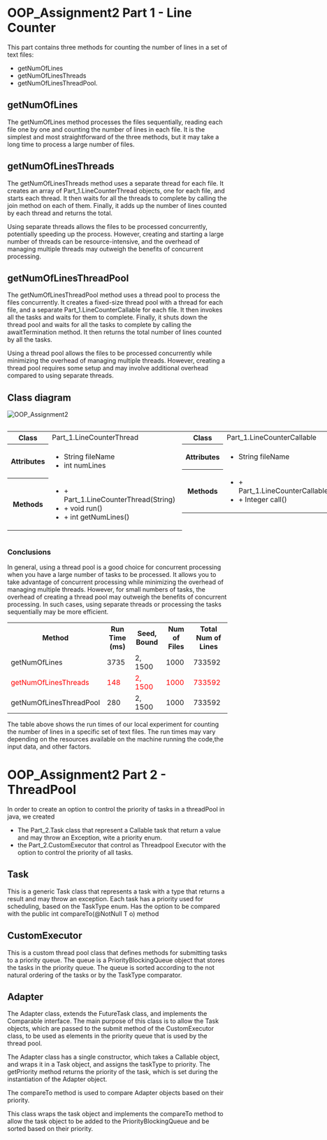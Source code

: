 # OOP_Assignment2 Part 1 - Line Counter
This part contains three methods for counting the number of lines in a set of text files: 
- getNumOfLines 
- getNumOfLinesThreads
- getNumOfLinesThreadPool.

## getNumOfLines
The getNumOfLines method processes the files sequentially, reading each file one by one and counting the number of lines in each file. It is the simplest and most straightforward of the three methods, but it may take a long time to process a large number of files.

## getNumOfLinesThreads
The getNumOfLinesThreads method uses a separate thread for each file. It creates an array of Part_1.LineCounterThread objects, one for each file, and starts each thread. It then waits for all the threads to complete by calling the join method on each of them. 
Finally, it adds up the number of lines counted by each thread and returns the total.

Using separate threads allows the files to be processed concurrently, potentially speeding up the process. However, creating and starting a large number of threads can be resource-intensive, and the overhead of managing multiple threads may outweigh the benefits of concurrent processing.

## getNumOfLinesThreadPool
The getNumOfLinesThreadPool method uses a thread pool to process the files concurrently. It creates a fixed-size thread pool with a thread for each file, and a separate Part_1.LineCounterCallable for each file. It then invokes all the tasks and waits for them to complete. 
Finally, it shuts down the thread pool and waits for all the tasks to complete by calling the awaitTermination method. It then returns the total number of lines counted by all the tasks.

Using a thread pool allows the files to be processed concurrently while minimizing the overhead of managing multiple threads. However, creating a thread pool requires some setup and may involve additional overhead compared to using separate threads.
## Class diagram
![OOP_Assignment2](https://user-images.githubusercontent.com/107894139/211216831-3562525f-10c8-4e2f-958f-e77c5df05a60.png)

<div style="display: flex; flex-wrap: wrap; width: 1300px">
  <table style="width: 400px">
    <tr>
      <th>Class</th>
      <td>Part_1.LineCounterThread</td>
    </tr>
    <tr>
      <th>Attributes</th>
      <td>
        <ul>
          <li>String fileName</li>
          <li>int numLines</li>
        </ul>
      </td>
    </tr>
    <tr>
      <th>Methods</th>
      <td>
        <ul>
          <li>+ Part_1.LineCounterThread(String)</li>
          <li>+ void run()</li>
          <li>+ int getNumLines()</li>
        </ul>
      </td>
    </tr>
  </table>

  <table style="width: 400px">
    <tr>
      <th>Class</th>
      <td>Part_1.LineCounterCallable</td>
    </tr>
    <tr>
      <th>Attributes</th>
      <td>
        <ul>
          <li>String fileName</li>
        </ul>
      </td>
    </tr>
    <tr>
      <th>Methods</th>
      <td>
        <ul>
          <li>+ Part_1.LineCounterCallable(String)</li>
          <li>+ Integer call()</li>
        </ul>
      </td>
    </tr>
  </table>

<table style="width: 400px">
  <tr>
    <th>Class</th>
    <td>LineCounter</td>
  </tr>
  <tr>
    <th>Attributes</th>
    <td></td>
  </tr>
  <tr>
    <th>Methods</th>
    <td>
      <ul>
        <li>static int getNumOfLines(String[])</li>
        <li>static int getNumOfLinesThreads(String[])</li>
        <li>static int getNumOfLinesThreadPool(String[])</li>
      </ul>
    </td>
  </tr>
</table>

</div>






### Conclusions
In general, using a thread pool is a good choice for concurrent processing when you have a large number of tasks to be processed. It allows you to take advantage of concurrent processing while minimizing the overhead of managing multiple threads. However, for small numbers of tasks, the overhead of creating a thread pool may outweigh the benefits of concurrent processing. In such cases, using separate threads or processing the tasks sequentially may be more efficient.


<table>
  <tr>
    <th>Method</th>
    <th>Run Time (ms)</th>
    <th>Seed, Bound</th>
    <th>Num of Files</th>
    <th>Total Num of Lines</th>
  </tr>
  <tr>
    <td>getNumOfLines</td>
    <td>3735</td>
    <td>2, 1500</td>
    <td>1000</td>
    <td>733592</td>
  </tr>
  <tr style="color:#ff0000">
    <td>getNumOfLinesThreads</td>
    <td>148</td>
    <td>2, 1500</td>
    <td>1000</td>
    <td>733592</td>
  </tr>
  <tr>
    <td>getNumOfLinesThreadPool</td>
    <td>280</td>
    <td>2, 1500</td>
    <td>1000</td>
    <td>733592</td>
  </tr>
</table>

The table above shows the run times of our local experiment for counting the number of lines in a specific set of text files.
The run times may vary depending on the resources available on the machine running the code,the input data, and other factors.

# OOP_Assignment2 Part 2 - ThreadPool
In order to create an option to control the priority of tasks in a threadPool in java, we created 
* The Part_2.Task class that represent a Callable task that return a value and may throw an Exception, wite a priority enum.
* the Part_2.CustomExecutor that control as Threadpool Executor with the option to control the priority of all tasks.
## Task
This is a generic Task class that represents a task with a type that returns a result and may throw an exception. Each task has a priority used for scheduling, based on the TaskType enum. Has the option to be compared with the public int compareTo(@NotNull T o) method
## CustomExecutor
This is a custom thread pool class that defines methods for submitting tasks to a priority queue.
The queue is a PriorityBlockingQueue object that stores the tasks in the priority queue. The queue is sorted according to the not natural ordering of the tasks or by the TaskType comparator.
## Adapter
The Adapter class, extends the FutureTask class, and implements the Comparable interface. The main purpose of this class is to allow the Task objects, which are passed to the submit method of the CustomExecutor class, to be used as elements in the priority queue that is used by the thread pool.

The Adapter class has a single constructor, which takes a Callable object, and wraps it in a Task object, and assigns the taskType to priority. The getPriority method returns the priority of the task, which is set during the instantiation of the Adapter object.

The compareTo method is used to compare Adapter objects based on their priority.

This class wraps the task object and implements the compareTo method to allow the task object to be added to the PriorityBlockingQueue and be sorted based on their priority.
